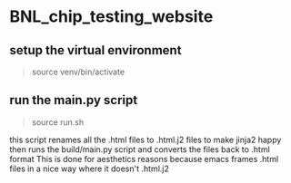 # BNL_chip_testing_website

## setup the virtual environment  
> source venv/bin/activate

## run the main.py script
> source run.sh

this script renames all the .html files to .html.j2 files to make jinja2 happy then runs the build/main.py script and converts the files back to .html format
This is done for aesthetics reasons because emacs frames .html files in a nice way where it doesn't .html.j2
